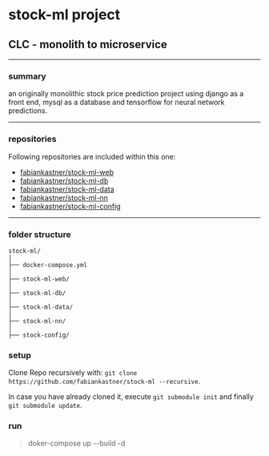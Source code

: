 # stock-ml project  

## **CLC** - monolith to microservice  

---

### summary  
an originally monolithic stock price prediction project using django as a front end, mysql as a database and tensorflow for neural network predictions.

---

### repositories  
Following repositories are included within this one:

- [fabiankastner/stock-ml-web](https://github.com/fabiankastner/stock-ml-web)  
- [fabiankastner/stock-ml-db](https://github.com/fabiankastner/stock-ml-db)  
- [fabiankastner/stock-ml-data](https://github.com/fabiankastner/stock-ml-data)  
- [fabiankastner/stock-ml-nn](https://github.com/fabiankastner/stock-ml-nn)  
- [fabiankastner/stock-ml-config](https://github.com/fabiankastner/stock-ml-config)  

---

### folder structure  
``` 
stock-ml/
│
├── docker-compose.yml
│
├── stock-ml-web/
│
├── stock-ml-db/
│
├── stock-ml-data/
│
├── stock-ml-nn/
│
├── stock-config/
```

### setup

Clone Repo recursively with: `git clone https://github.com/fabiankastner/stock-ml --recursive`.

In case you have already cloned it, execute `git submodule init` and finally `git submodule update`.

### run  
> doker-compose up --build -d  
